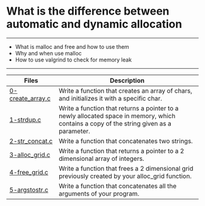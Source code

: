 # What is the difference between automatic and dynamic allocation
---
- What is malloc and free and how to use them
- Why and when use malloc
- How to use valgrind to check for memory leak
---
| Files | Description |
| --- | --- |
| [0-create_array.c]() | Write a function that creates an array of chars, and initializes it with a specific char. |
| [1-strdup.c]() |Write a function that returns a pointer to a newly allocated space in memory, which contains a copy of the string given as a parameter. |
| [2-str_concat.c]() | Write a function that concatenates two strings. |
| [3-alloc_grid.c]() |Write a function that returns a pointer to a 2 dimensional array of integers. |
| [4-free_grid.c]() |Write a function that frees a 2 dimensional grid previously created by your alloc_grid function. |
| [5-argstostr.c]() | Write a function that concatenates all the arguments of your program.|
